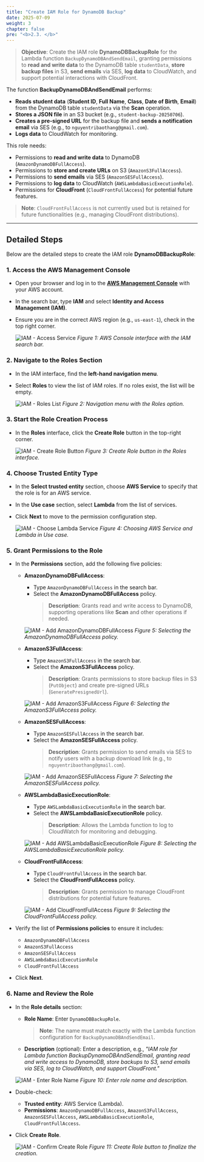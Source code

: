 ```yaml
---
title: "Create IAM Role for DynamoDB Backup"
date: 2025-07-09
weight: 3
chapter: false
pre: "<b>2.3. </b>"
---
```


> **Objective**: Create the IAM role **DynamoDBBackupRole** for the Lambda function `BackupDynamoDBAndSendEmail`, granting permissions to **read and write data** to the DynamoDB table `studentData`, **store backup files** in S3, **send emails** via SES, **log data** to CloudWatch, and support potential interactions with CloudFront.

The function **BackupDynamoDBAndSendEmail** performs:  
- **Reads student data** (**Student ID**, **Full Name**, **Class**, **Date of Birth**, **Email**) from the DynamoDB table `studentData` via the **Scan** operation.  
- **Stores a JSON file** in an S3 bucket (e.g., `student-backup-20250706`).  
- **Creates a pre-signed URL** for the backup file and **sends a notification email** via SES (e.g., to `nguyentribaothang@gmail.com`).  
- **Logs data** to CloudWatch for monitoring.

This role needs:  
- Permissions to **read and write data** to DynamoDB (`AmazonDynamoDBFullAccess`).  
- Permissions to **store and create URLs** on S3 (`AmazonS3FullAccess`).  
- Permissions to **send emails** via SES (`AmazonSESFullAccess`).  
- Permissions to **log data** to CloudWatch (`AWSLambdaBasicExecutionRole`).  
- Permissions for **CloudFront** (`CloudFrontFullAccess`) for potential future features.

> **Note**: `CloudFrontFullAccess` is not currently used but is retained for future functionalities (e.g., managing CloudFront distributions).

---

## Detailed Steps

Below are the detailed steps to create the IAM role **DynamoDBBackupRole**:

### 1. Access the AWS Management Console
- Open your browser and log in to the **[AWS Management Console](https://console.aws.amazon.com)** with your AWS account.
- In the search bar, type **IAM** and select **Identity and Access Management (IAM)**.
- Ensure you are in the correct AWS region (e.g., `us-east-1`), check in the top right corner.

  ![IAM - Access Service](/images/1-iam-role/dynamodb-backup/iam-role-dynamodb-backup-01.png)
  *Figure 1: AWS Console interface with the IAM search bar.*

### 2. Navigate to the Roles Section
- In the IAM interface, find the **left-hand navigation menu**.
- Select **Roles** to view the list of IAM roles. If no roles exist, the list will be empty.

  ![IAM - Roles List](/images/1-iam-role/dynamodb-backup/iam-role-dynamodb-backup-02.png)
  *Figure 2: Navigation menu with the Roles option.*

### 3. Start the Role Creation Process
- In the **Roles** interface, click the **Create Role** button in the top-right corner.

  ![IAM - Create Role Button](/images/1-iam-role/dynamodb-backup/iam-role-dynamodb-backup-03.png)
  *Figure 3: Create Role button in the Roles interface.*

### 4. Choose Trusted Entity Type
- In the **Select trusted entity** section, choose **AWS Service** to specify that the role is for an AWS service.
- In the **Use case** section, select **Lambda** from the list of services.
- Click **Next** to move to the permission configuration step.

  ![IAM - Choose Lambda Service](/images/1-iam-role/dynamodb-backup/iam-role-dynamodb-backup-04.png)
  *Figure 4: Choosing AWS Service and Lambda in Use case.*

### 5. Grant Permissions to the Role
- In the **Permissions** section, add the following five policies:
  - **AmazonDynamoDBFullAccess**:
    - Type `AmazonDynamoDBFullAccess` in the search bar.
    - Select the **AmazonDynamoDBFullAccess** policy.  
      > **Description**: Grants read and write access to DynamoDB, supporting operations like **Scan** and other operations if needed.

    ![IAM - Add AmazonDynamoDBFullAccess](/images/1-iam-role/dynamodb-backup/iam-role-dynamodb-backup-05.png)
    *Figure 5: Selecting the AmazonDynamoDBFullAccess policy.*

  - **AmazonS3FullAccess**:
    - Type `AmazonS3FullAccess` in the search bar.
    - Select the **AmazonS3FullAccess** policy.  
      > **Description**: Grants permissions to store backup files in S3 (`PutObject`) and create pre-signed URLs (`GeneratePresignedUrl`).

    ![IAM - Add AmazonS3FullAccess](/images/1-iam-role/dynamodb-backup/iam-role-dynamodb-backup-06.png)
    *Figure 6: Selecting the AmazonS3FullAccess policy.*

  - **AmazonSESFullAccess**:
    - Type `AmazonSESFullAccess` in the search bar.
    - Select the **AmazonSESFullAccess** policy.  
      > **Description**: Grants permission to send emails via SES to notify users with a backup download link (e.g., to `nguyentribaothang@gmail.com`).

    ![IAM - Add AmazonSESFullAccess](/images/1-iam-role/dynamodb-backup/iam-role-dynamodb-backup-07.png)
    *Figure 7: Selecting the AmazonSESFullAccess policy.*

  - **AWSLambdaBasicExecutionRole**:
    - Type `AWSLambdaBasicExecutionRole` in the search bar.
    - Select the **AWSLambdaBasicExecutionRole** policy.  
      > **Description**: Allows the Lambda function to log to CloudWatch for monitoring and debugging.

    ![IAM - Add AWSLambdaBasicExecutionRole](/images/1-iam-role/dynamodb-backup/iam-role-dynamodb-backup-08.png)
    *Figure 8: Selecting the AWSLambdaBasicExecutionRole policy.*

  - **CloudFrontFullAccess**:
    - Type `CloudFrontFullAccess` in the search bar.
    - Select the **CloudFrontFullAccess** policy.  
      > **Description**: Grants permission to manage CloudFront distributions for potential future features.

    ![IAM - Add CloudFrontFullAccess](/images/1-iam-role/dynamodb-backup/iam-role-dynamodb-backup-09.png)
    *Figure 9: Selecting the CloudFrontFullAccess policy.*

- Verify the list of **Permissions policies** to ensure it includes:  
  - `AmazonDynamoDBFullAccess`  
  - `AmazonS3FullAccess`  
  - `AmazonSESFullAccess`  
  - `AWSLambdaBasicExecutionRole`  
  - `CloudFrontFullAccess`  
- Click **Next**.

### 6. Name and Review the Role
- In the **Role details** section:
  - **Role Name**: Enter `DynamoDBBackupRole`.  
    > **Note**: The name must match exactly with the Lambda function configuration for `BackupDynamoDBAndSendEmail`.
  - **Description** (optional): Enter a description, e.g., _"IAM role for Lambda function BackupDynamoDBAndSendEmail, granting read and write access to DynamoDB, store backups to S3, send emails via SES, log to CloudWatch, and support CloudFront."_

  ![IAM - Enter Role Name](/images/1-iam-role/dynamodb-backup/iam-role-dynamodb-backup-10.png)
  *Figure 10: Enter role name and description.*

- Double-check:
  - **Trusted entity**: AWS Service (Lambda).
  - **Permissions**: `AmazonDynamoDBFullAccess`, `AmazonS3FullAccess`, `AmazonSESFullAccess`, `AWSLambdaBasicExecutionRole`, `CloudFrontFullAccess`.
- Click **Create Role**.

  ![IAM - Confirm Create Role](/images/1-iam-role/dynamodb-backup/iam-role-dynamodb-backup-11.png)
  *Figure 11: Create Role button to finalize the creation.*

###
